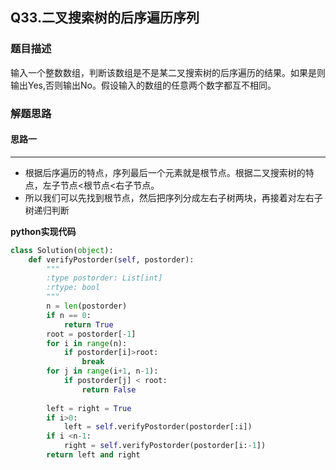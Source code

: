 ## Q33.二叉搜索树的后序遍历序列
### 题目描述
输入一个整数数组，判断该数组是不是某二叉搜索树的后序遍历的结果。如果是则输出Yes,否则输出No。假设输入的数组的任意两个数字都互不相同。
### 解题思路
#### 思路一
****
- 根据后序遍历的特点，序列最后一个元素就是根节点。根据二叉搜索树的特点，左子节点<根节点<右子节点。
- 所以我们可以先找到根节点，然后把序列分成左右子树两块，再接着对左右子树递归判断

**python实现代码**
```python
class Solution(object):
    def verifyPostorder(self, postorder):
        """
        :type postorder: List[int]
        :rtype: bool
        """
        n = len(postorder)
        if n == 0:
            return True
        root = postorder[-1]
        for i in range(n):
            if postorder[i]>root:
                break
        for j in range(i+1, n-1):
            if postorder[j] < root:
                return False
        
        left = right = True
        if i>0:
            left = self.verifyPostorder(postorder[:i])
        if i <n-1:
            right = self.verifyPostorder(postorder[i:-1])
        return left and right
```

